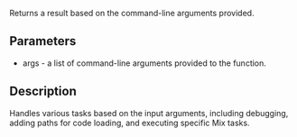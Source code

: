 Returns a result based on the command-line arguments provided.

## Parameters

- args - a list of command-line arguments provided to the function.
  
## Description
Handles various tasks based on the input arguments, including debugging, adding paths for code loading, and executing specific Mix tasks.